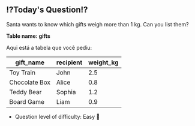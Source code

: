 ## ⁉️Today's Question⁉️

Santa wants to know which gifts weigh more than 1 kg. Can you list them?

**Table name: gifts**

Aqui está a tabela que você pediu:

| gift_name     | recipient | weight_kg |
|---------------|------------|-----------|
| Toy Train     | John       | 2.5       |
| Chocolate Box | Alice      | 0.8       |
| Teddy Bear    | Sophia     | 1.2       |
| Board Game    | Liam       | 0.9       |

- Question level of difficulty: Easy 🎅
